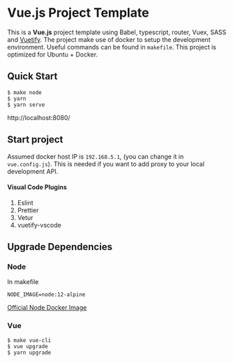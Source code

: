 # Vue.js Project Template

This is a **Vue.js** project template using Babel, typescript, router, Vuex, SASS and [Vuetify](https://vuetifyjs.com/).  The project make use of docker to setup the development environment. Useful commands can be found in `makefile`.
This project is optimized for Ubuntu + Docker.

## Quick Start

```
$ make node
$ yarn
$ yarn serve
```

http://localhost:8080/

## Start project

Assumed docker host IP is `192.168.5.1`, (you can change it in `vue.config.js`). This is needed if you want to add proxy to your local development API.

#### Visual Code Plugins
1. Eslint
1. Prettier
1. Vetur
1. vuetify-vscode

## Upgrade Dependencies

### Node

In makefile

```
NODE_IMAGE=node:12-alpine
```

[Official Node Docker Image](https://hub.docker.com/_/node/)

### Vue

```
$ make vue-cli
$ vue upgrade
$ yarn upgrade
```